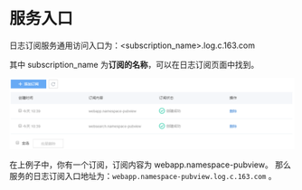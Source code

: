 # 服务入口

日志订阅服务通用访问入口为：<subscription_name>.log.c.163.com

其中 subscription_name 为**订阅的名称**，可以在日志订阅页面中找到。

![](../image/日志API_概览.png)

在上例子中，你有一个订阅，订阅内容为 webapp.namespace-pubview。
那么服务的日志订阅入口地址为：<code>webapp.namespace-pubview.log.c.163.com</code> 。
